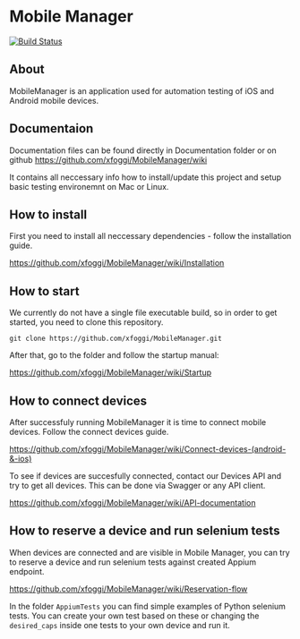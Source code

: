 # Mobile Manager

[![Build Status](https://travis-ci.com/xfoggi/MobileManager.svg?token=PhqzsFPZKMpYRG2NVwVr&branch=master)](https://travis-ci.com/xfoggi/MobileManager)

## About
MobileManager is an application used for automation testing of iOS and Android mobile devices.


## Documentaion
Documentation files can be found directly in Documentation folder or on github https://github.com/xfoggi/MobileManager/wiki

It contains all neccessary info how to install/update this project and setup basic testing environemnt on Mac or Linux.


## How to install
First you need to install all neccessary dependencies - follow the installation guide.

https://github.com/xfoggi/MobileManager/wiki/Installation


## How to start
We currently do not have a single file executable build, so in order to get started, you need to clone this repository.

    git clone https://github.com/xfoggi/MobileManager.git

After that, go to the folder and follow the startup manual:

https://github.com/xfoggi/MobileManager/wiki/Startup


## How to connect devices
After successfuly running MobileManager it is time to connect mobile devices. Follow the connect devices guide.

https://github.com/xfoggi/MobileManager/wiki/Connect-devices-(android-&-ios)
    
To see if devices are succesfully connected, contact our Devices API and try to get all devices. This can be done via Swagger or any API client.

https://github.com/xfoggi/MobileManager/wiki/API-documentation
    
## How to reserve a device and run selenium tests
When devices are connected and are visible in Mobile Manager, you can try to reserve a device and run selenium tests against created Appium endpoint.

https://github.com/xfoggi/MobileManager/wiki/Reservation-flow
    
In the folder `AppiumTests` you can find simple examples of Python selenium tests. You can create your own test based on these or changing the `desired_caps` inside one tests to your own device and run it.
